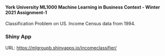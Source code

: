 #### York University ML1000 Machine Learning in Business Context - Winter 2021 Assignment-1

Classification Problem on US. Income Census data from 1994.  



### Shiny App 
URL: https://mlgroupb.shinyapps.io/incomeclassifier/

